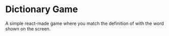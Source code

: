 # Dictionary Game

A simple react-made game where you match the definition of with the word shown on the screen.
